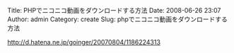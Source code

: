 Title: PHPでニコニコ動画をダウンロードする方法
Date: 2008-06-26 23:07
Author: admin
Category: create
Slug: phpでニコニコ動画をダウンロードする方法

http://d.hatena.ne.jp/goinger/20070804/1186224313
